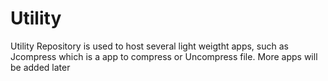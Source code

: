 # Utility
Utility Repository is used to host several light weigtht apps, such as Jcompress which is a app to compress or Uncompress file. More apps will be added later
